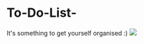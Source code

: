 # To-Do-List-
It's something to get yourself organised :)
![](https://github.com/schhizy/To-Do-List-/blob/master/GIF.gif)
